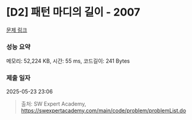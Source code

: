 # [D2] 패턴 마디의 길이 - 2007 

[문제 링크](https://swexpertacademy.com/main/code/problem/problemDetail.do?contestProbId=AV5P1kNKAl8DFAUq) 

### 성능 요약

메모리: 52,224 KB, 시간: 55 ms, 코드길이: 241 Bytes

### 제출 일자

2025-05-23 23:06



> 출처: SW Expert Academy, https://swexpertacademy.com/main/code/problem/problemList.do